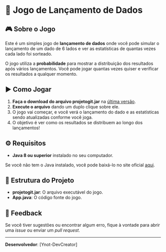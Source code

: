 # 🎲 Jogo de Lançamento de Dados

## 🎮 Sobre o Jogo

Este é um simples jogo de **lançamento de dados** onde você pode simular o lançamento de um dado de 6 lados e ver as estatísticas de quantas vezes cada lado foi sorteado.

O jogo utiliza a **probabilidade** para mostrar a distribuição dos resultados após vários lançamentos. Você pode jogar quantas vezes quiser e verificar os resultados a qualquer momento.

## ▶️ Como Jogar

1. **Faça o download do arquivo projetogit.jar** na [última versão](https://github.com/seu-usuario/JogoDeDados/releases/latest/download/JogoDeDados.jar).
2. **Execute o arquivo** dando um duplo clique sobre ele.
3. O jogo vai começar, e você verá o lançamento do dado e as estatísticas sendo atualizadas conforme você joga.
4. O objetivo é ver como os resultados se distribuem ao longo dos lançamentos!

## ⚙️ Requisitos

- **Java 8 ou superior** instalado no seu computador.

Se você não tem o Java instalado, você pode baixá-lo no site oficial [aqui](https://www.java.com).

## 📂 Estrutura do Projeto

- **projetogit.jar**: O arquivo executável do jogo.
- **App.java**: O código fonte do jogo.

## 💬 Feedback

Se você tiver sugestões ou encontrar algum erro, fique à vontade para abrir uma *issue* ou enviar um *pull request*.

---

**Desenvolvedor**: [Ynot-DevCreator]

